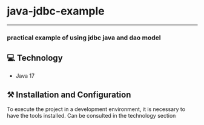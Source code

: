 # java-jdbc-example
***
### practical example of using jdbc java and dao model

## 💻 Technology

- Java 17

## ⚒️ Installation and Configuration

To execute the project in a development environment, it is necessary to have the tools installed. Can be consulted in the technology section